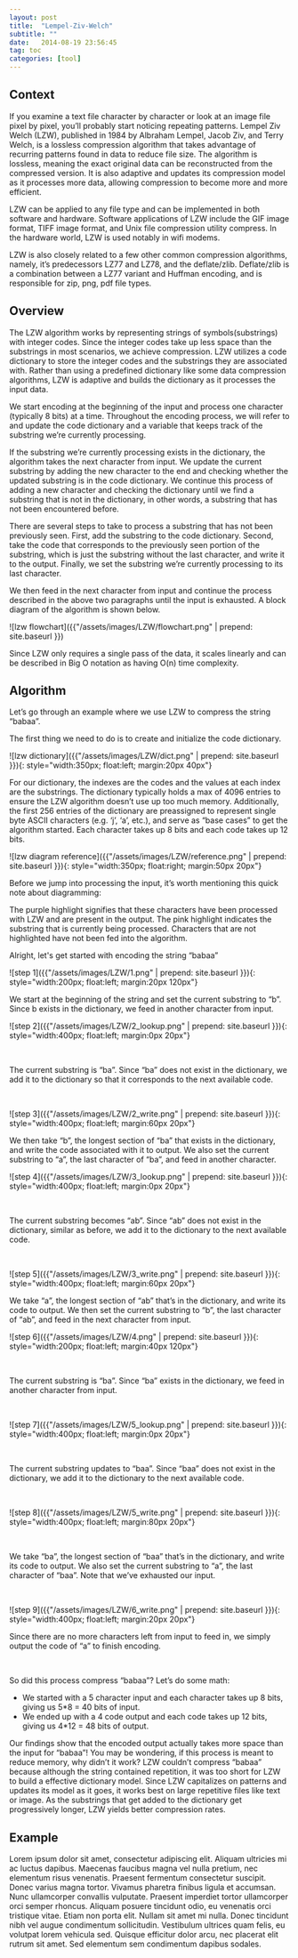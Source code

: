 ```yaml
---
layout: post
title:  "Lempel-Ziv-Welch"
subtitle: ""
date:   2014-08-19 23:56:45
tag: toc
categories: [tool]
---
```


## Context

If you examine a text file character by character or look at an image file pixel by pixel, you’ll probably start noticing repeating patterns. Lempel Ziv Welch (LZW), published in 1984 by Albraham Lempel, Jacob Ziv, and Terry Welch, is a lossless compression algorithm that takes advantage of recurring patterns found in data to reduce file size. The algorithm is lossless, meaning the exact original data can be reconstructed from the compressed version. It is also adaptive and updates its compression model as it processes more data, allowing compression to become more and more efficient.

LZW can be applied to any file type and can be implemented in both software and hardware. Software applications of LZW include the GIF image format, TIFF image format, and Unix file compression utility compress. In the hardware world, LZW is used notably in wifi modems. 

LZW is also closely related to a few other common compression algorithms, namely, it’s predecessors LZ77 and LZ78, and the deflate/zlib. Deflate/zlib is a combination between a LZ77 variant and Huffman encoding, and is responsible for zip, png, pdf file types.

## Overview

The LZW algorithm works by representing strings of symbols(substrings) with integer codes. Since the integer codes take up less space than the substrings in most scenarios, we achieve compression. LZW utilizes a code dictionary to store the integer codes and the substrings they are associated with. Rather than using a predefined dictionary like some data compression algorithms, LZW is adaptive and builds the dictionary as it processes the input data. 

We start encoding at the beginning of the input and process one character (typically 8 bits) at a time. Throughout the encoding process, we will refer to and update the code dictionary and a variable that keeps track of the substring we’re currently processing. 

If the substring we’re currently processing exists in the dictionary, the algorithm takes the next character from input. We update the current substring by adding the new character to the end and checking whether the updated substring is in the code dictionary. We continue this process of adding a new character and checking the dictionary until we find a substring that is not in the dictionary, in other words, a substring that has not been encountered before. 

There are several steps to take to process a substring that has not been previously seen. First, add the substring to the code dictionary. Second, take the code that corresponds to the previously seen portion of the substring, which is just the substring without the last character, and write it to the output. Finally, we set the substring we’re currently processing to its last character.

We then feed in the next character from input and continue the process described in the above two paragraphs until the input is exhausted. A block diagram of the algorithm is shown below.

![lzw flowchart]({{"/assets/images/LZW/flowchart.png" | prepend: site.baseurl }})

Since LZW only requires a single pass of the data, it scales linearly and can be described in Big O notation as having O(n) time complexity. 

## Algorithm

Let’s go through an example where we use LZW to compress the string “babaa”. 

The first thing we need to do is to create and initialize the code dictionary. 

![lzw dictionary]({{"/assets/images/LZW/dict.png" | prepend: site.baseurl }}){: style="width:350px; float:left; margin:20px 40px"}

For our dictionary, the indexes are the codes and the values at each index are the substrings. The dictionary typically holds a max of 4096 entries to ensure the LZW algorithm doesn’t use up too much memory. Additionally, the first 256 entries of the dictionary are preassigned to represent single byte ASCII characters (e.g. ‘j’, ‘a’, etc.), and serve as “base cases” to get the algorithm started. Each character takes up 8 bits and each code takes up 12 bits.

![lzw diagram reference]({{"/assets/images/LZW/reference.png" | prepend: site.baseurl }}){: style="width:350px; float:right; margin:50px 20px"}

Before we jump into processing the input, it’s worth mentioning this quick note about diagramming:

The purple highlight signifies that these characters have been processed with LZW and are present in the output. The pink highlight indicates the substring that is currently being processed. Characters that are not highlighted have not been fed into the algorithm. 

Alright, let's get started with encoding the string “babaa”

![step 1]({{"/assets/images/LZW/1.png" | prepend: site.baseurl }}){: style="width:200px; float:left; margin:20px 120px"}

We start at the beginning of the string and set the current substring to “b”. Since b exists in the dictionary, we feed in another character from input. 

![step 2]({{"/assets/images/LZW/2_lookup.png" | prepend: site.baseurl }}){: style="width:400px; float:left; margin:0px 20px"}

<br>

The current substring is “ba”. Since “ba” does not exist in the dictionary, we add it to the dictionary so that it corresponds to the next available code. 

<br>

![step 3]({{"/assets/images/LZW/2_write.png" | prepend: site.baseurl }}){: style="width:400px; float:left; margin:60px 20px"}

We then take “b”, the longest section of “ba” that exists in the dictionary, and write the code associated with it to output. We also set the current substring to “a”, the last character of “ba”, and feed in another character. 

![step 4]({{"/assets/images/LZW/3_lookup.png" | prepend: site.baseurl }}){: style="width:400px; float:left; margin:0px 20px"}

<br>

The current substring becomes “ab”. Since “ab” does not exist in the dictionary, similar as before, we add it to the dictionary to the next available code. 

<br>

![step 5]({{"/assets/images/LZW/3_write.png" | prepend: site.baseurl }}){: style="width:400px; float:left; margin:60px 20px"}

We take “a”, the longest section of “ab” that’s in the dictionary, and write its code to output. We then set the current substring to “b”, the last character of “ab”, and feed in the next character from input. 

![step 6]({{"/assets/images/LZW/4.png" | prepend: site.baseurl }}){: style="width:200px; float:left; margin:40px 120px"}

<br>

The current substring is “ba”. Since “ba” exists in the dictionary, we feed in another character from input. 

<br>

![step 7]({{"/assets/images/LZW/5_lookup.png" | prepend: site.baseurl }}){: style="width:400px; float:left; margin:0px 20px"}

<br>

The current substring updates to “baa”. Since “baa” does not exist in the dictionary, we add it to the dictionary to the next available code. 

<br>

![step 8]({{"/assets/images/LZW/5_write.png" | prepend: site.baseurl }}){: style="width:400px; float:left; margin:80px 20px"}

<br>

We take “ba”, the longest section of “baa” that’s in the dictionary, and write its code to output. We also set the current substring to “a”, the last character of “baa”. Note that we’ve exhausted our input.

<br>

![step 9]({{"/assets/images/LZW/6_write.png" | prepend: site.baseurl }}){: style="width:400px; float:left; margin:20px 20px"}

Since there are no more characters left from input to feed in, we simply output the code of “a” to finish encoding. 

<br>

So did this process compress “babaa”? Let’s do some math: 

- We started with a 5 character input and each character takes up 8 bits, giving us 5\*8 = 40 bits of input.
- We ended up with a 4 code output and each code takes up 12 bits, giving us 4\*12 = 48 bits of output. 

Our findings show that the encoded output actually takes more space than the input for “babaa”! You may be wondering, if this process is meant to reduce memory, why didn’t it work? LZW couldn’t compress “babaa” because although the string contained repetition, it was too short for LZW to build a effective dictionary model. Since LZW capitalizes on patterns and updates its model as it goes, it works best on large repetitive files like text or image. As the substrings that get added to the dictionary get progressively longer, LZW yields better compression rates. 

## Example

Lorem ipsum dolor sit amet, consectetur adipiscing elit. Aliquam ultricies mi ac luctus dapibus. Maecenas faucibus magna vel nulla pretium, nec elementum risus venenatis. Praesent fermentum consectetur suscipit. Donec varius magna tortor. Vivamus pharetra finibus ligula et accumsan. Nunc ullamcorper convallis vulputate. Praesent imperdiet tortor ullamcorper orci semper rhoncus. Aliquam posuere tincidunt odio, eu venenatis orci tristique vitae. Etiam non porta elit. Nullam sit amet mi nulla. Donec tincidunt nibh vel augue condimentum sollicitudin. Vestibulum ultrices quam felis, eu volutpat lorem vehicula sed. Quisque efficitur dolor arcu, nec placerat elit rutrum sit amet. Sed elementum sem condimentum dapibus sodales.
